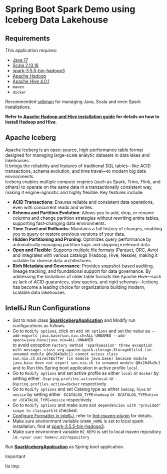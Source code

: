 # Spring Boot Spark Demo using Iceberg Data Lakehouse

## Requirements
This application requires:

- [Java 17](https://sdkman.io/install/)
- [Scala 2.13.16](https://sdkman.io/install/)
- [spark-3.5.5-bin-hadoop3](https://www.apache.org/dyn/closer.lua/spark/spark-3.5.5/spark-3.5.5-bin-hadoop3.tgz)
- [Apache Hadoop](https://hadoop.apache.org/releases.html)
- [Apache Hive 4.0.1](https://dlcdn.apache.org/hive/hive-4.0.1/apache-hive-4.0.1-bin.tar.gz)
- `maven`
- `docker`

Recommended [sdkman](https://sdkman.io/install/) for managing Java, Scala and even Spark installations.

**Refer to** [**Apache Hadoop and Hive installation guide**](https://medium.com/@officiallysingh/install-apache-hadoop-and-hive-on-mac-m3-7933e509da90) **for details on how to install Hadoop and Hive**.

## Apache Iceberg
Apache Iceberg is an open-source, high-performance table format designed for managing large-scale analytic datasets in data lakes and lakehouses.  
It brings the reliability and features of traditional SQL tables—like ACID transactions, schema evolution, and time travel—to modern big data environments.  
Iceberg enables multiple compute engines (such as Spark, Trino, Flink, and others) to operate on the same data in a transactionally consistent way, making it engine-agnostic and highly flexible.
Key features include:
- **ACID Transactions**: Ensures reliable and consistent data operations, even with concurrent reads and writes.
- **Schema and Partition Evolution**: Allows you to add, drop, or rename columns and change partition strategies without rewriting entire tables, supporting fast-changing data environments.
- **Time Travel and Rollbacks**: Maintains a full history of changes, enabling you to query or restore previous versions of your data.
- **Hidden Partitioning and Pruning**: Optimizes query performance by automatically managing partition logic and skipping irrelevant data.
- **Open and Flexible**: Supports multiple file formats (Parquet, ORC, Avro) and integrates with various catalogs (Hadoop, Hive, Nessie), making it suitable for diverse data architectures.
- **Rich Metadata and Governance**: Provides snapshot-based auditing, lineage tracking, and foundational support for data governance.
By addressing the limitations of older table formats like Apache Hive—such as lack of ACID guarantees, slow queries, and rigid schemas—Iceberg has become a leading choice for organizations building modern, scalable data lakehouses.

## IntelliJ Run Configurations
* Got to main class [**SparkIcebergApplication**](src/main/java/com/ksoot/spark/iceberg/SparkIcebergApplication.java) and Modify run
  configurations as follows.
* Go to `Modify options`, click on `Add VM options` and set the value as `--add-exports java.base/sun.nio.ch=ALL-UNNAMED --add-opens=java.base/java.nio=ALL-UNNAMED`  
  to avoid exception `Factory method 'sparkSession' threw exception with message: class org.apache.spark.storage.StorageUtils$ (in unnamed module @0x2049a9c1) cannot access class sun.nio.ch.DirectBuffer (in module java.base) because module java.base does not export sun.nio.ch to unnamed module @0x2049a9c1`  
  and to Run this Spring boot application in active profile `local`.
* Go to `Modify options` and set active profile as either `local` or `docker` by setting either `-Dspring.profiles.active=local` or  `-Dspring.profiles.active=docker` respectively.
* Go to `Modify options` and set Catalog type as either `hadoop`, `hive` or `nessie` by setting either `-DCATALOG_TYPE=hadoop` or `-DCATALOG_TYPE=hive` or `-DCATALOG_TYPE=nessie` respectively.
* Go to `Modify options` and make sure `Add dependencies with "provided" scope to classpath` is checked.
* [Configure Formatter in intelliJ](https://github.com/google/google-java-format/blob/master/README.md#intellij-android-studio-and-other-jetbrains-ides), refer to [fmt-maven-plugin](https://github.com/spotify/fmt-maven-plugin) for details.
* Make sure environment variable `SPARK_HOME` is set to local spark installation, find at [spark-3.5.5-bin-hadoop3](https://dlcdn.apache.org/spark/spark-3.5.3/spark-3.5.3-bin-hadoop3.tgz).
* Make sure environment variable `M2_REPO` is set to local maven repository i.e. `<your user home>/.m2/repository`

Run [**SparkIcebergApplication**](src/main/java/com/ksoot/spark/iceberg/SparkIcebergApplication.java) as Spring boot application.


> [!IMPORTANT]
> Its imp.
